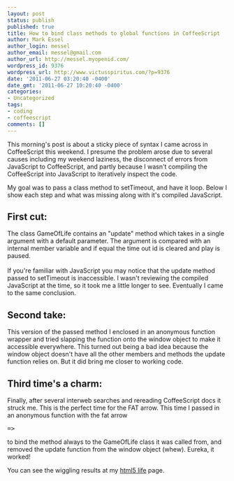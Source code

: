 ```yaml
---
layout: post
status: publish
published: true
title: How to bind class methods to global functions in CoffeeScript
author: Mark Essel
author_login: messel
author_email: messel@gmail.com
author_url: http://messel.myopenid.com/
wordpress_id: 9376
wordpress_url: http://www.victusspiritus.com/?p=9376
date: '2011-06-27 03:20:40 -0400'
date_gmt: '2011-06-27 10:20:40 -0400'
categories:
- Uncategorized
tags:
- coding
- coffeescript
comments: []
---
```

<p>This morning's post is about a sticky piece of syntax I came across in CoffeeScript this weekend. I presume the problem arose due to several causes including my weekend laziness, the disconnect of errors from JavaScript to CoffeeScript, and partly because I wasn't compiling the CoffeeScript into JavaScript to iteratively inspect the code.</p>
<p>My goal was to pass a class method to setTimeout, and have it loop. Below I show each step and what was missing along with it's compiled JavaScript.</p>
<h2>First cut:</h2>
<p>The class GameOfLife contains an "update" method which takes in a single argument with a default parameter. The argument is compared with an internal member variable and if equal the time out id is cleared and play is paused.<br />
<script src="https://gist.github.com/1048552.js"> </script><br />
If you're familiar with JavaScript you may notice that the update method passed to setTimeout is inaccessible. I wasn't reviewing the compiled JavaScript at the time, so it took me a little longer to see. Eventually I came to the same conclusion.</p>
<h2>Second take:</h2>
<p>This version of the passed method I enclosed in an anonymous function wrapper and tried slapping the function onto the window object to make it accessible everywhere. This turned out being a bad idea because the window object doesn't have all the other members and methods the update function relies on. But it did bring me closer to working code.<br />
<script src="https://gist.github.com/1048586.js"> </script></p>
<h2>Third time's a charm:</h2>
<p>Finally, after several interweb searches and rereading CoffeeScript docs it struck me. This is the perfect time for the FAT arrow. This time I passed in an anonymous function with the fat arrow
<pre>=></pre>
<p> to bind the method always to the GameOfLife class it was called from, and removed the update function from the window object (whew). Eureka, it worked!<br />
<script src="https://gist.github.com/1048590.js"> </script></p>
<p>You can see the wiggling results at my <a href="http://victusfate.github.com/life/">html5 life</a> page.</p>

